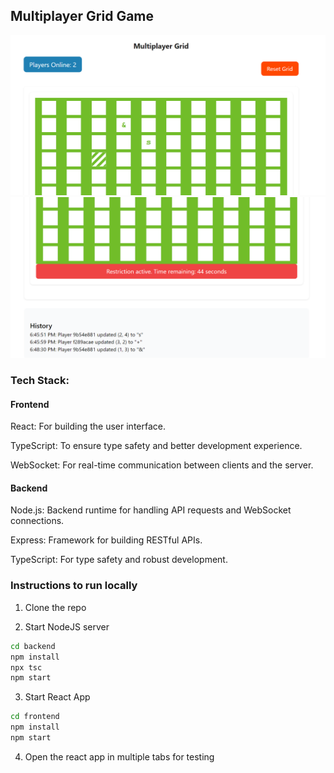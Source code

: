## Multiplayer Grid Game

![Alt text](https://github.com/ankan-0610/gridgame-ws/blob/master/Screenshot1.png?raw=true "real-time grid")
![Alt text](https://github.com/ankan-0610/gridgame-ws/blob/master/Screenshot2.png?raw=true "timer and history")

### Tech Stack:

#### Frontend

React: For building the user interface.

TypeScript: To ensure type safety and better development experience.

WebSocket: For real-time communication between clients and the server.

#### Backend

Node.js: Backend runtime for handling API requests and WebSocket connections.

Express: Framework for building RESTful APIs.

TypeScript: For type safety and robust development.

### Instructions to run locally

1. Clone the repo

2. Start NodeJS server

```bash
cd backend
npm install
npx tsc
npm start
```

3. Start React App

```bash
cd frontend
npm install
npm start
```

4. Open the react app in multiple tabs for testing
